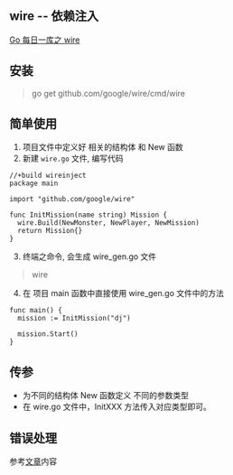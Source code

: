 wire  -- 依赖注入
---
[Go 每日一库之 wire](https://zhuanlan.zhihu.com/p/110453784)

## 安装
> go get github.com/google/wire/cmd/wire

## 简单使用
1. 项目文件中定义好 相关的结构体 和 New 函数
2. 新建 `wire.go` 文件, 编写代码
```golang
//+build wireinject
package main

import "github.com/google/wire"

func InitMission(name string) Mission {
  wire.Build(NewMonster, NewPlayer, NewMission)
  return Mission{}
}
```
3. 终端之命令, 会生成 wire_gen.go 文件
> wire

4. 在 项目 main 函数中直接使用 wire_gen.go 文件中的方法
```golang
func main() {
  mission := InitMission("dj")

  mission.Start()
}
```


## 传参
- 为不同的结构体 New 函数定义 不同的参数类型
- 在 wire.go 文件中，InitXXX 方法传入对应类型即可。


## 错误处理
参考[文章](https://zhuanlan.zhihu.com/p/110453784)内容

